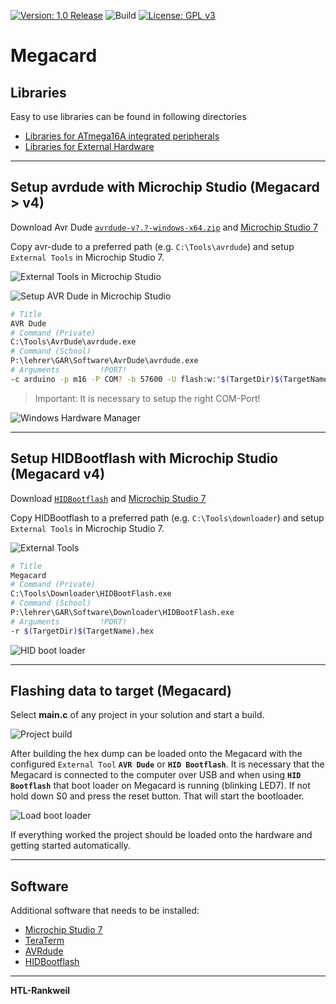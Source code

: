 [![Version: 1.0 Release](https://img.shields.io/badge/Version-1.0%20Release-green.svg)](https://github.com/htl-rankweil/megacard) ![Build](https://github.com/htl-rankweil/megacard/actions/workflows/build.yml/badge.svg?branch=main) [![License: GPL v3](https://img.shields.io/badge/License-GPL%20v3-blue.svg)](https://www.gnu.org/licenses/gpl-3.0)

# Megacard

## Libraries

Easy to use libraries can be found in following directories

* [Libraries for ATmega16A integrated peripherals](./library/)
* [Libraries for External Hardware](./external/)

---

## Setup avrdude with Microchip Studio (Megacard > v4)

Download Avr Dude [`avrdude-v?.?-windows-x64.zip`](https://github.com/avrdudes/avrdude/releases/download/v7.2/avrdude-v7.2-windows-x64.zip) and [Microchip Studio 7](https://www.microchip.com/en-us/tools-resources/develop/microchip-studio#Downloads)

Copy avr-dude to a preferred path (e.g. `C:\Tools\avrdude`) and setup `External Tools` in Microchip Studio 7.

![External Tools in Microchip Studio](./images/microchip-studio-external-tools.png)

![Setup AVR Dude in Microchip Studio](./images/microchip-studio-avr-dude.png)

``` bash
# Title
AVR Dude
# Command (Private)
C:\Tools\AvrDude\avrdude.exe
# Command (School)
P:\lehrer\GAR\Software\AvrDude\avrdude.exe
# Arguments         !PORT!
-c arduino -p m16 -P COM? -b 57600 -U flash:w:"$(TargetDir)$(TargetName).hex":a
```

> Important: It is necessary to setup the right COM-Port!

![Windows Hardware Manager](./images/win-hardware-manager.png)

---

## Setup HIDBootflash with Microchip Studio (Megacard v4)

Download [`HIDBootflash`](https://github.com/avrdudes/avrdude/releases) and [Microchip Studio 7](https://www.microchip.com/en-us/tools-resources/develop/microchip-studio#Downloads)

Copy HIDBootflash to a preferred path (e.g. `C:\Tools\downloader`) and setup `External Tools` in Microchip Studio 7.

![External Tools](./images/microchip-studio-external-tools.png "Atmel Studio external tools")

``` bash
# Title
Megacard
# Command (Private)
C:\Tools\Downloader\HIDBootFlash.exe
# Command (School)
P:\lehrer\GAR\Software\Downloader\HIDBootFlash.exe
# Arguments         !PORT!
-r $(TargetDir)$(TargetName).hex
```

![HID boot loader](./images/microchip-studio-hid-bootflash.png "Add HID boot loader to external tools")

---

## Flashing data to target (Megacard)

Select **main.c** of any project in your solution and start a build.

![Project build](./images/microchip-studio-build-project.png "Build an Atmel Studio project")

After building the hex dump can be loaded onto the Megacard with the configured `External Tool` **`AVR Dude`** or **`HID Bootflash`**. It is necessary that the Megacard is connected to the computer over USB and when using **`HID Bootflash`** that boot loader on Megacard is running (blinking LED7). If not hold down S0 and press the reset button. That will start the bootloader.

![Load boot loader](./images/microchip-studio-flash.png "Load hex dump with Atmel Studio external tool")

If everything worked the project should be loaded onto the hardware and getting started automatically.

---

## Software

Additional software that needs to be installed:

* [Microchip Studio 7](https://www.microchip.com/mplab/avr-support/atmel-studio-7)
* [TeraTerm](https://ttssh2.osdn.jp/index.html.en)
* [AVRdude](https://github.com/avrdudes/avrdude/releases)
* [HIDBootflash](http://vusb.wikidot.com/local--files/project:hidbootflash/HIDBootFlash.zip)

---

**HTL-Rankweil**